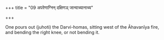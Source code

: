 +++
title = "09 अपरेणाग्निन् दक्षिणञ् जान्वाच्यानाच्य"

+++

One pours out (juhoti) the Darvi-homas, sitting west of the Āhavanīya fire, and bending the right knee, or not bending it.
